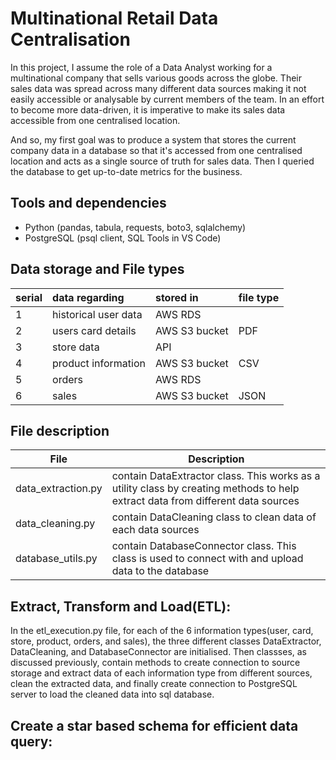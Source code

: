 # Multinational Retail Data Centralisation

In this project, I assume the role of a Data Analyst working for a multinational company that sells various goods across the globe. Their sales data was spread across many different data sources making it not easily accessible or analysable by current members of the team. In an effort to become more data-driven, it is imperative to make its sales data accessible from one centralised location. 

And so, my first goal was to produce a system that stores the current company data in a database so that it's accessed from one centralised location and acts as a single source of truth for sales data. Then I queried the database to get up-to-date metrics for the business.

## Tools and dependencies
- Python (pandas, tabula, requests, boto3, sqlalchemy)
- PostgreSQL (psql client, SQL Tools in VS Code)

## Data storage and File types

|serial| data regarding      | stored in     | file type |
|:-----| :-------------------| :------------ |:----------|
|1     | historical user data| AWS RDS       |           |
|2     | users card details  | AWS S3 bucket | PDF       |
|3     | store data          | API           |           |
|4     | product information | AWS S3 bucket | CSV       |
|5     | orders              | AWS RDS       |           |
|6     | sales               | AWS S3 bucket | JSON      | 

## File description

|File | Description |
|-----|-------------|
|data_extraction.py| contain DataExtractor class. This works as a utility class by creating methods to help extract data from different data sources |
|data_cleaning.py| contain DataCleaning class to clean data of each data sources |
|database_utils.py| contain DatabaseConnector class. This class is used to connect with and upload data to the database |

## Extract, Transform and Load(ETL):
In the etl_execution.py file, for each of the 6 information types(user, card, store, product, orders, and sales), the three different classes DataExtractor, DataCleaning, and DatabaseConnector are initialised. Then classses, as discussed previously, contain methods to create connection to source storage and extract data of each information type from different sources, clean the extracted data, and finally create connection to PostgreSQL server to load the cleaned data into sql database. 

## Create a star based schema for efficient data query:


